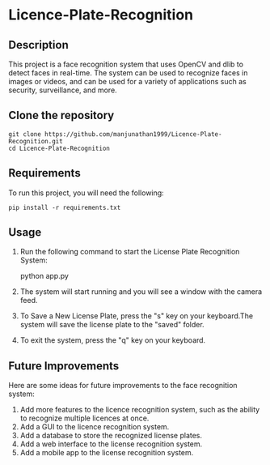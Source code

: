 # Licence-Plate-Recognition

## Description
This project is a face recognition system that uses OpenCV and dlib to detect faces in real-time. The system can be used to recognize faces in images or videos, and can be used for a variety of applications such as security, surveillance, and more.

## Clone the repository
    git clone https://github.com/manjunathan1999/Licence-Plate-Recognition.git
    cd Licence-Plate-Recognition

## Requirements
To run this project, you will need the following:

    pip install -r requirements.txt

## Usage
1. Run the following command to start the License Plate Recognition System:

    python app.py

2. The system will start running and you will see a window with the camera feed.
3. To Save a New License Plate, press the "s" key on your keyboard.The system will save the license plate to the "saved" folder.
3. To exit the system, press the "q" key on your keyboard.



## Future Improvements
Here are some ideas for future improvements to the face recognition system:
1.  Add more features to the licence recognition system, such as the ability to recognize multiple licences at once.
2.  Add a GUI to the licence recognition system.
3.  Add a database to store the recognized license plates.
4.  Add a web interface to the license recognition system.
5.  Add a mobile app to the license recognition system.